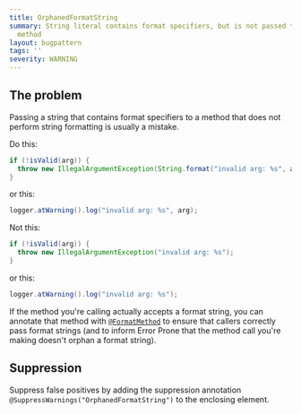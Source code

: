 ```yaml
---
title: OrphanedFormatString
summary: String literal contains format specifiers, but is not passed to a format
  method
layout: bugpattern
tags: ''
severity: WARNING
---
```


<!--
*** AUTO-GENERATED, DO NOT MODIFY ***
To make changes, edit the @BugPattern annotation or the explanation in docs/bugpattern.
-->


## The problem
Passing a string that contains format specifiers to a method that does not
perform string formatting is usually a mistake.

Do this:

```java
if (!isValid(arg)) {
  throw new IllegalArgumentException(String.format("invalid arg: %s", arg));
}
```

or this:

```java
logger.atWarning().log("invalid arg: %s", arg);
```

Not this:

```java
if (!isValid(arg)) {
  throw new IllegalArgumentException("invalid arg: %s");
}
```

or this:

```java
logger.atWarning().log("invalid arg: %s");
```

If the method you're calling actually accepts a format string, you can annotate
that method with [`@FormatMethod`][fm] to ensure that callers correctly pass
format strings (and to inform Error Prone that the method call you're making
doesn't orphan a format string).

[fm]: https://errorprone.info/api/latest/com/google/errorprone/annotations/FormatMethod.html

## Suppression
Suppress false positives by adding the suppression annotation `@SuppressWarnings("OrphanedFormatString")` to the enclosing element.
